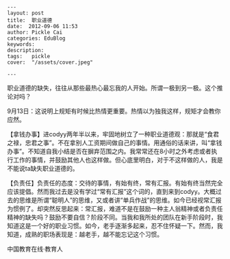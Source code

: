 
    ---
    layout: post  
    title:  职业道德  
    date:  2012-09-06 11:53  
    author: Pickle Cai  
    categories: EduBlog  
    keywords: 
    description:   
    tags:	pickle   
    cover:  "/assets/cover.jpeg"  

    ---  
    
 职业道德的缺失，往往从那些最热心最忘我的人开始。所谓一极到另一极。这个推论对吗？

9月13日：这说明上规矩有时候比热情更重要。热情以为独我这样，规矩才会教你应然。

【拿钱办事】进codyy两年半以来，牢固地树立了一种职业道德观：那就是“食君之禄，忠君之事”。不在拿别人工资期间做自己的事情。用通俗的话来讲，叫“拿钱办事”。不知道自我小结是否在摒弃范围之内。我常常还在8小时之外考虑或者执行工作的事情，并鼓励其他人也这样做。但心底里明白，对于不这样做的人，我是不能说ta缺失职业道德的。

【负责任】负责任的态度：交待的事情，有始有终，常有汇报。有始有终当然完全应该提倡。然而我过去是没有学过“常有汇报”这个词的，直到来到codyy。大概过去的思维是所谓“聪明人”的思维，又或者讲“单兵作战”的思维。如今已经视常汇报为惯例了。却突然反思起来：常汇报，难道不是在鼓励一种主人翁精神或者负责任精神的缺失吗？鼓励不要自信？阶段不同。当我和我所处的团队在新手阶段时，我知道这是一个好的职业习惯。如今，老手逐渐多起来，忍不住怀疑一下。然而，我知道，成熟的职场表现是：越老手，越不能忘记这个习惯。						

		    
 中国教育在线·教育人

